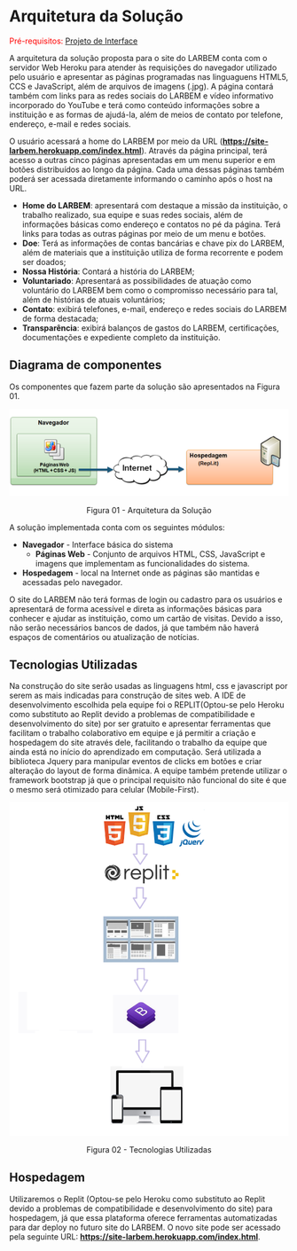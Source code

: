 # Arquitetura da Solução

<span style="color:red">Pré-requisitos: <a href="04-Projeto de Interface.md"> Projeto de Interface</a></span>

A arquitetura da solução proposta para o site do LARBEM conta com o servidor Web Heroku para atender às requisições do navegador utilizado pelo usuário e apresentar as páginas programadas nas linguaguens HTML5, CCS e JavaScript, além de arquivos de imagens (.jpg). A página contará também com links para as redes sociais do LARBEM e vídeo informativo incorporado do YouTube e terá como conteúdo informações sobre a instituição e as formas de ajudá-la, além de meios de contato por telefone, endereço, e-mail e redes sociais. 

O usuário acessará a home do LARBEM por meio da URL (**https://site-larbem.herokuapp.com/index.html**). Através da página principal, terá acesso a outras cinco páginas apresentadas em um menu superior e em botões distribuídos ao longo da página. Cada uma dessas páginas também poderá ser acessada diretamente informando o caminho após o host na URL. 

  - **Home do LARBEM**: apresentará com destaque a missão da instituição, o trabalho realizado, sua equipe e suas redes sociais, além de informações básicas como endereço e contatos no pé da página. Terá links para todas as outras páginas por meio de um menu e botões.
  - **Doe**: Terá as informações de contas bancárias e chave pix do LARBEM, além de materiais que a instituição utiliza de forma recorrente e podem ser doados;
  - **Nossa História**: Contará a história do LARBEM; 
  - **Voluntariado**: Apresentará as possibilidades de atuação como voluntário do LARBEM bem como o compromisso necessário para tal, além de histórias de atuais voluntários;
  - **Contato**: exibirá telefones, e-mail, endereço e redes sociais do LARBEM de forma destacada;
  - **Transparência**: exibirá balanços de gastos do LARBEM, certificações, documentações e expediente completo da instituição. 

## Diagrama de componentes

Os componentes que fazem parte da solução são apresentados na Figura 01.

![Diagrama de Componentes](img/componentesLarbem2.png)
<center>Figura 01 - Arquitetura da Solução</center>

A solução implementada conta com os seguintes módulos:
- **Navegador** - Interface básica do sistema  
  - **Páginas Web** - Conjunto de arquivos HTML, CSS, JavaScript e imagens que implementam as funcionalidades do sistema.
 - **Hospedagem** - local na Internet onde as páginas são mantidas e acessadas pelo navegador. 

O site do LARBEM não terá formas de login ou cadastro para os usuários e apresentará de forma acessível e direta as informações básicas para conhecer e ajudar as instituição, como um cartão de visitas. Devido a isso, não serão necessários bancos de dados, já que também não haverá espaços de comentários ou atualização de notícias.

## Tecnologias Utilizadas


Na construção do site serão usadas as linguagens html, css e javascript por serem as mais indicadas para construção de sites web. A IDE de desenvolvimento escolhida pela equipe foi o REPLIT(Optou-se pelo Heroku como substituto ao Replit devido a problemas de compatibilidade e desenvolvimento do site) por ser gratuito e apresentar ferramentas que facilitam o trabalho colaborativo em equipe e já permitir a criação e hospedagem do site através dele, facilitando o trabalho da equipe que ainda está no início do aprendizado em computação. Será utilizada a biblioteca Jquery para manipular eventos de clicks em botões e criar alteração do layout de forma dinâmica. A equipe também pretende utilizar o framework bootstrap já que o principal requisito não funcional do site é que o mesmo será otimizado para celular (Mobile-First).  


![Diagrama de Tecnologias](img/tecnologias.png)
<center>Figura 02 - Tecnologias Utilizadas</center>


## Hospedagem

Utilizaremos o Replit (Optou-se pelo Heroku como substituto ao Replit devido a problemas de compatibilidade e desenvolvimento do site) para hospedagem, já que essa plataforma oferece ferramentas automatizadas para dar deploy no futuro site do LARBEM. O novo site pode ser acessado pela seguinte URL: **https://site-larbem.herokuapp.com/index.html**.


